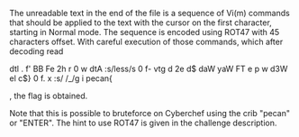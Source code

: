 The unreadable text in the end of the file is a sequence of Vi(m) commands that should be applied to the text with the cursor on the first character, starting in Normal mode. The sequence is encoded using ROT47 with 45 characters offset. With careful execution of those commands, which after decoding read

dtl . f' BB Fe 2h r 0 w dtA :s/less/s <ENTER> 0 f- vtg d 2e d$ daW yaW FT e p w d3W el c$} <ESC> 0 f. x :s/ /_/g <ENTER> i pecan{

, the flag is obtained.

Note that this is possible to bruteforce on Cyberchef using the crib "pecan" or "ENTER". The hint to use ROT47 is given in the challenge description.